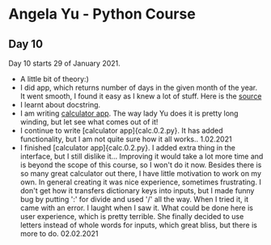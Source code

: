 # Angela Yu - Python Course
## Day 10
Day 10 starts 29 of January 2021. 
- A little bit of theory:)
- I did app, which returns number of days in the given month of the year. It went smooth, I found it easy as I knew a lot of stuff. Here is the [source](month_check.py)
- I learnt about docstring.
- I am writing [calculator app](calc.0.1.py). The way lady Yu does it is pretty long winding, but let see what comes out of it!
- I continue to write [calculator app]{calc.0.2.py}. It has added functionality, but I am not quite sure how it all works.. 1.02.2021
- I finished [calculator app]{calc.0.2.py}. I added extra thing in the interface, but I still dislike it... Improving it would take a lot more time and is beyond the scope of this course, so I won't do it now. Besides there is so many great calculator out there, I have little motivation to work on my own. In general creating it was nice experience, sometimes frustrating. I don't get how it transfers dictionary keys into inputs, but I made funny bug by putting ':' for divide and used '/' all the way. When I tried it, it came with an error. I laught when I saw it.
What could be done here is user experience, which is pretty terrible. She finally decided to use letters instead of whole words for inputs, which great bliss, but there is more to do.
02.02.2021